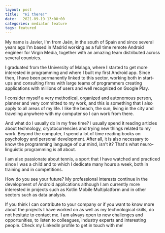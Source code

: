 ```yaml
---
layout: post
title:  "Hi there!"
date:   2021-09-19 13:00:00
categories: mediator feature
tags: featured
---
```



My name is Javier, I'm from Jaén, in the south of Spain and since several years
ago I'm based in Madrid working as a full time remote Android engineer for
Virgin Media, together with an amazing team distributed across several countries.


I graduated from the University of Malaga, where I started to get more interested
in programming and where I built my first Android app. Since then, I have been
permanently linked to this sector, working both in start-ups and consulting
firms with large teams of programmers creating applications with millions of
users and well recognized on Google Play.


I consider myself a very methodical, organized and autonomous person, planner
and very committed to my work, and this is something that I also apply to all
areas of my life. I like the beach, the sun, living in the city and traveling
anywhere with my computer so I can work from there.


And what do I usually do in my free time? I usually spend it reading articles
about technology, cryptocurrencies and trying new things related to my work.
Beyond the computer, I spend a lot of time reading books on psychology and
personal development. After all, it is also necessary to know the programming
language of our mind, isn't it? That's what neuro-linguistic programming is all about.


I am also passionate about tennis, a sport that I have watched and practiced
since I was a child and to which I dedicate many hours a week, both in training
and in competitions.


How do you see your future? My professional interests continue in the development
of Android applications although I am currently more interested in projects such
as Kotlin Mobile Multiplatform and in other sectors such as data analysis.


If you think I can contribute to your company or if you want to know more about
the projects I have worked on as well as my technological skills, do not
hesitate to contact me. I am always open to new challenges and opportunities,
to listen to colleagues, industry experts and interesting people.
Check my LinkedIn profile to get in touch with me!
